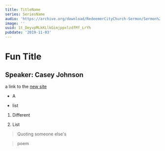 ```yaml
---
title: TitleName
series: SeriesName
audio: 'https://archive.org/download/RedeemerCityChurch-Sermon/Sermon%2020190929.mp3'
image: ''
uuid: 1t_DeyvpMLkKLlkGimjppxlzdfMf_LrYh
pubdate: '2019-11-03'
---
```

  # Fun Title


  ## Speaker: Casey Johnson


  a link to the [new site](https://zmcandee.github.io/RedeemerCityChurch/index.html)


  * A 

  * list


  1. Different

  2. List


  > Quoting someone else's

  > poem
